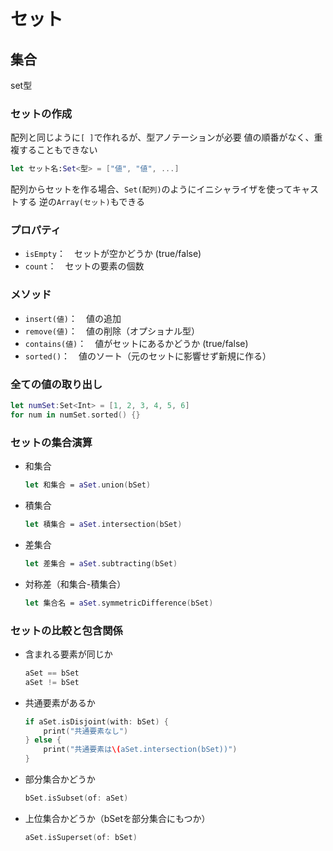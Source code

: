 # セット

## 集合

set型

### セットの作成

配列と同じように`[ ]`で作れるが、型アノテーションが必要
値の順番がなく、重複することもできない

```swift
let セット名:Set<型> = ["値", "値", ...]
```

配列からセットを作る場合、`Set(配列)`のようにイニシャライザを使ってキャストする
逆の`Array(セット)`もできる

### プロパティ

* `isEmpty`：　セットが空かどうか (true/false)
* `count`：　セットの要素の個数

### メソッド

* `insert(値)`：　値の追加
* `remove(値)`：　値の削除（オプショナル型）
* `contains(値)`：　値がセットにあるかどうか (true/false)
* `sorted()`：　値のソート（元のセットに影響せず新規に作る）

### 全ての値の取り出し

```swift
let numSet:Set<Int> = [1, 2, 3, 4, 5, 6]
for num in numSet.sorted() {}
```

### セットの集合演算

* 和集合

    ```swift
    let 和集合 = aSet.union(bSet)
    ```

* 積集合

    ```swift
    let 積集合 = aSet.intersection(bSet)
    ```

* 差集合

    ```swift
    let 差集合 = aSet.subtracting(bSet)
    ```

* 対称差（和集合-積集合）

    ```swift
    let 集合名 = aSet.symmetricDifference(bSet)
    ```

### セットの比較と包含関係

* 含まれる要素が同じか

    ```swift
    aSet == bSet
    aSet != bSet
    ```

* 共通要素があるか

    ```swift
    if aSet.isDisjoint(with: bSet) {
        print("共通要素なし")
    } else {
        print("共通要素は\(aSet.intersection(bSet))")
    }
    ```

* 部分集合かどうか

    ```swift
    bSet.isSubset(of: aSet)
    ```

* 上位集合かどうか（bSetを部分集合にもつか）

    ```swift
    aSet.isSuperset(of: bSet)
    ```
